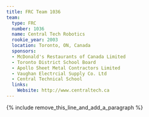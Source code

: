```yaml
---
title: FRC Team 1036
team:
  type: FRC
  number: 1036
  name: Central Tech Robotics
  rookie_year: 2003
  location: Toronto, ON, Canada
  sponsors:
  - McDonald's Restaurants of Canada Limited
  - Toronto District School Board
  - Apollo Sheet Metal Contractors Limited
  - Vaughan Electrcial Supply Co. Ltd
  - Central Technical School
  links:
    Website: http://www.centraltech.ca
---
```


{% include remove_this_line_and_add_a_paragraph %}